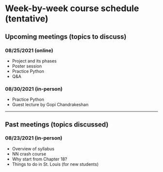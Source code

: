 # Week-by-week course schedule (tentative)

## Upcoming meetings (topics to discuss)

### 08/25/2021 (online)
- Project and its phases
- Poster session
- Practice Python
- Q&A

### 08/30/2021 (in-person)
- Practice Python
- Guest lecture by Gopi Chandrakeshan

<hr>

## Past meetings (topics discussed)
### 08/23/2021 (in-person)
- Overview of syllabus
- NN crash course
- Why start from Chapter 18?
- Things to do in St. Louis (for new students)

<!--
1. **01/28**
   - Meeting topics: QnA + Project ideas + Activities for the project
   - Due next week:
      - Concept map homework: Chapter 18
      - Quiz: Chapter 18
      - Chapter homework: None
      - Project: None
   - Suggestion:
      - Work on Activities 1 & 2 for the project
      
1. **02/04**
   - Meeting topics: QnA
   - Due next week:
      - Concept map homework: Chapter 1 and Chapter 2
      - Quiz: Chapter 1 & 2
      - Chapter homework: None
      - Project: None

1. **02/11**
   - Meeting topics: QnA
   - Due next week:
      - Concept map homework: Chapter 3
      - Quiz: Chapter 3
      - Chapter homework: Chapter 3 (Homeworks 1 & 2 - BFS)
      - Project: None

1. **02/18**
   - No class meeting scheduled (but may be scheduled based on request)
   - Due next week:
      - Concept map homework: Chapter 5
      - Quiz: Chapter 5
      - Chapter homework: Chapter 5 (Alpha-beta pruning)
      - Project: Phase I

1. **02/25**
   - No class meeting scheduled (but may be scheduled based on request)
   - Due next week:
      - Concept map homework: Chapter 7
      - Quiz: Chapter 7
      - Chapter homework: None
      - Project: None

1. **03/04**
   - No class meeting scheduled (but may be scheduled based on request)
   - Due next week:
      - Concept map homework: Chapter 22
      - Quiz: Chapter 22
      - Chapter homework: Chapter 22 (Natural Language Processing)
      - Project: None

1. **03/11**
   - No class meeting scheduled (but may be scheduled based on request)
   - Due next week:
      - Concept map homework: Chapter 24
      - Quiz: Chapter 24
      - Chapter homework: Chapter 24 (Perception)
      - Project: None

1. **03/18**
   - No class meeting scheduled (but may be scheduled based on request)
   - Due next week:
      - Concept map homework: Chapter 25
      - Quiz: Chapter 25
      - Chapter homework: None
      - Project: None

1. **03/25**
   - No class meeting scheduled (but may be scheduled based on request)
   - Due next week:
      - Concept map homework: None
      - Quiz: None
      - Chapter homework: None
      - Project: None

1. **04/01**
   - Spring break

1. **04/08**
   - Meeting topics: Project phase II
   - Due next week:
      - Concept map homework: Chapter 26
      - Quiz: Chapter 26
      - Chapter homework: None
      - Project: Phase II

1. **04/15**
   - No class meeting scheduled (but may be scheduled based on request)
   - Due next week:
      - Concept map homework: Fair Artificial Intelligence
      - Quiz: Fair Artificial Intelligence
      - Chapter homework: None
      - Project: None

1. **04/22**
   - No class meeting scheduled (but may be scheduled based on request)
   - Due next week:
      - Concept map homework: None
      - Quiz: None
      - Chapter homework: None
      - Project: Phase III
      
1. **04/29**
   - Support for project
   
1. **05/06**
   - Final project report submission opens

1. **05/13**
   - Final project report submission closes
-->
